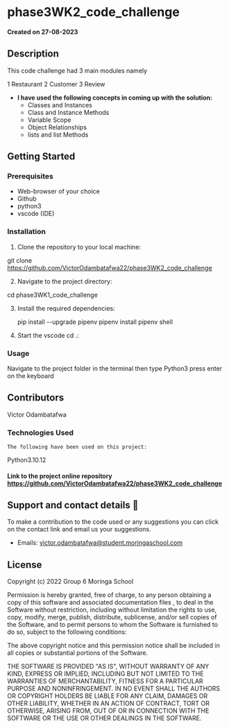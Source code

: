 # phase3WK2_code_challenge

#### Created on 27-08-2023

## Description
This code challenge had 3 main modules namely
 
  1 Restaurant
  2 Customer
  3 Review

- **I have used the following concepts in coming up with the solution:**
  - Classes and Instances
  - Class and Instance Methods
  - Variable Scope
  - Object Relationships
  - lists and list Methods
  

## Getting Started

### Prerequisites
- Web-browser of your choice
- Github
- python3
- vscode (IDE)


### Installation

1. Clone the repository to your local machine:

git clone https://github.com/VictorOdambatafwa22/phase3WK2_code_challenge

2. Navigate to the project directory:

cd phase3WK1_code_challenge


3. Install the required dependencies:

    pip install --upgrade pipenv
    pipenv install
    pipenv shell

4. Start the vscode cd .:


### Usage

   Navigate to the project folder in the terminal then type 
   Python3 <name of the file.py>
   press enter on the keyboard

## Contributors
 Victor Odambatafwa


 ### Technologies Used

    The following have been used on this project:

  Python3.10.12



#### Link to the project online repository  https://github.com/VictorOdambatafwa22/phase3WK2_code_challenge

  ## Support and contact details 🙂

To make a contribution to the code used or any suggestions you can click on the contact link and email us your suggestions.

- Emails: victor.odambatafwa@student.moringaschool.com
          
   
 ## License

Copyright (c) 2022 Group 6 Moringa School

Permission is hereby granted, free of charge, to any person obtaining a copy
of this software and associated documentation files , to deal
in the Software without restriction, including without limitation the rights
to use, copy, modify, merge, publish, distribute, sublicense, and/or sell
copies of the Software, and to permit persons to whom the Software is
furnished to do so, subject to the following conditions:

The above copyright notice and this permission notice shall be included in all
copies or substantial portions of the Software.

THE SOFTWARE IS PROVIDED "AS IS", WITHOUT WARRANTY OF ANY KIND, EXPRESS OR
IMPLIED, INCLUDING BUT NOT LIMITED TO THE WARRANTIES OF MERCHANTABILITY,
FITNESS FOR A PARTICULAR PURPOSE AND NONINFRINGEMENT. IN NO EVENT SHALL THE
AUTHORS OR COPYRIGHT HOLDERS BE LIABLE FOR ANY CLAIM, DAMAGES OR OTHER
LIABILITY, WHETHER IN AN ACTION OF CONTRACT, TORT OR OTHERWISE, ARISING FROM,
OUT OF OR IN CONNECTION WITH THE SOFTWARE OR THE USE OR OTHER DEALINGS IN THE
SOFTWARE.
